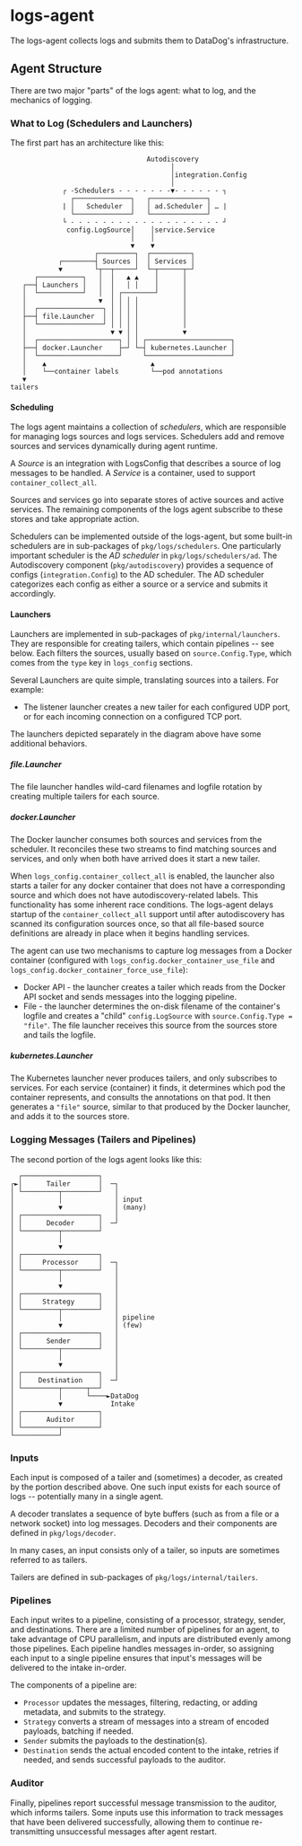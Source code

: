 # logs-agent

The logs-agent collects logs and submits them to DataDog's infrastructure.

## Agent Structure

There are two major "parts" of the logs agent: what to log, and the mechanics of logging.

### What to Log (Schedulers and Launchers)

The first part has an architecture like this:

```
                                  Autodiscovery
                                        │
                                        │integration.Config
                                        │
             ┌ -Schedulers - - - - - - -▼- - - - - - ┐
               ┌──────────────┐   ┌──────────────┐
             | │   Scheduler  │   │ ad.Scheduler │ … |
               └──────────────┘   └──────────────┘
             └ - - - - - - - - - - - - - - - - - - - ┘
              config.LogSource│    │service.Service
                              │    │
                              ▼    ▼
                     ┌─────────┐  ┌──────────┐
            ┌────────┤ Sources │  │ Services │
            ▼        └┬──┬─────┘  └─┬──────┬─┘
      ┌───────────┐   │  │   ▲ ▲    │      │
   ┌──┤ Launchers │   │  │   │ │    │      │
   │  └───────────┘   │  │ ┌────────┘      │
   │                  ▼  │ │ │ │           │
   │  ┌────────────────┐ │ │ │ │           │
   ├──┤ file.Launcher  │ │ │ │ │           │
   │  └────────────────┘ │ │ │ │           │
   │                     ▼ ▼ │ │           ▼
   │  ┌────────────────────┐ │ │ ┌─────────────────────┐
   ├──┤ docker.Launcher    ├─┘ └─┤ kubernetes.Launcher │
   │  └────────────────────┘     └─────────────────────┘
   │    ▲                          ▲
   │    └──container labels        └──pod annotations
   ▼
tailers
```

#### Scheduling

The logs agent maintains a collection of *schedulers*, which are responsible for managing logs sources and logs services.
Schedulers add and remove sources and services dynamically during agent runtime.

A *Source* is an integration with LogsConfig that describes a source of log messages to be handled.
A *Service* is a container, used to support `container_collect_all`.

Sources and services go into separate stores of active sources and active services.
The remaining components of the logs agent subscribe to these stores and take appropriate action.

Schedulers can be implemented outside of the logs-agent, but some built-in schedulers are in sub-packages of `pkg/logs/schedulers`.
One particularly important scheduler is the *AD scheduler* in `pkg/logs/schedulers/ad`.
The Autodiscovery component (`pkg/autodiscovery`) provides a sequence of configs (`integration.Config`) to the AD scheduler.
The AD scheduler categorizes each config as either a source or a service and submits it accordingly.

#### Launchers

Launchers are implemented in sub-packages of `pkg/internal/launchers`.
They are responsible for creating tailers, which contain pipelines -- see below.
Each filters the sources, usually based on `source.Config.Type`, which comes from the `type` key in `logs_config` sections.

Several Launchers are quite simple, translating sources into a tailers.
For example:

* The listener launcher creates a new tailer for each configured UDP port, or for each incoming connection on a configured TCP port.

The launchers depicted separately in the diagram above have some additional behaviors.

##### file.Launcher

The file launcher handles wild-card filenames and logfile rotation by creating multiple tailers for each source.

##### docker.Launcher

The Docker launcher consumes both sources and services from the scheduler.
It reconciles these two streams to find matching sources and services, and only when both have arrived does it start a new tailer.

When `logs_config.container_collect_all` is enabled, the launcher also starts a tailer for any docker container that does not have a corresponding source and which does not have autodiscovery-related labels.
This functionality has some inherent race conditions.
The logs-agent delays startup of the `container_collect_all` support until after autodiscovery has scanned its configuration sources once, so that all file-based source definitions are already in place when it begins handling services.

The agent can use two mechanisms to capture log messages from a Docker container (configured with `logs_config.docker_container_use_file` and `logs_config.docker_container_force_use_file`):
 * Docker API - the launcher creates a tailer which reads from the Docker API socket and sends messages into the logging pipeline.
 * File - the launcher determines the on-disk filename of the container's logfile and creates a "child" `config.LogSource`  with `source.Config.Type = "file"`.
   The file launcher receives this source from the sources store and tails the logfile.

##### kubernetes.Launcher

The Kubernetes launcher never produces tailers, and only subscribes to services.
For each service (container) it finds, it determines which pod the container represents, and consults the annotations on that pod.
It then generates a `"file"` source, similar to that produced by the Docker launcher, and adds it to the sources store.

### Logging Messages (Tailers and Pipelines)

The second portion of the logs agent looks like this:

```
  ┌───────────────────┐
┌►│      Tailer       │  ─┐
│ └─────────┬─────────┘   │
│           │             │ input
│           ▼             │ (many)
│ ┌───────────────────┐   │
│ │      Decoder      │  ─┘
│ └─────────┬─────────┘
│           │
│           ▼
│ ┌───────────────────┐
│ │     Processor     │  ─┐
│ └─────────┬─────────┘   │
│           │             │
│           ▼             │
│ ┌───────────────────┐   │
│ │     Strategy      │   │
│ └─────────┬─────────┘   │
│           │             │ pipeline
│           ▼             │ (few)
│ ┌───────────────────┐   │
│ │      Sender       │   │
│ └─────────┬─────────┘   │
│           │             │
│           ▼             │
│ ┌───────────────────┐   │
│ │    Destination    │  ─┘
│ └─────────┬──────┬──┘
│           │      └────►DataDog
│           ▼            Intake
│ ┌───────────────────┐
│ │      Auditor      │
│ └─────────┬─────────┘
└───────────┘
```

### Inputs

Each input is composed of a tailer and (sometimes) a decoder, as created by the portion described above.
One such input exists for each source of logs -- potentially many in a single agent.

A decoder translates a sequence of byte buffers (such as from a file or a network socket) into log messages.
Decoders and their components are defined in `pkg/logs/decoder`.

In many cases, an input consists only of a tailer, so inputs are sometimes referred to as tailers.

Tailers are defined in sub-packages of `pkg/logs/internal/tailers`.

### Pipelines

Each input writes to a pipeline, consisting of a processor, strategy, sender, and destinations.
There are a limited number of pipelines for an agent, to take advantage of CPU parallelism, and inputs are distributed evenly among those pipelines.
Each pipeline handles messages in-order, so assigning each input to a single pipeline ensures that input's messages will be delivered to the intake in-order.

The components of a pipeline are:

* `Processor` updates the messages, filtering, redacting, or adding metadata, and submits to the strategy.
* `Strategy` converts a stream of messages into a stream of encoded payloads, batching if needed.
* `Sender` submits the payloads to the destination(s).
* `Destination` sends the actual encoded content to the intake, retries if needed, and sends successful payloads to the auditor.

### Auditor

Finally, pipelines report successful message transmission to the auditor, which informs tailers.
Some inputs use this information to track messages that have been delivered successfully, allowing them to continue re-transmitting unsuccessful messages after agent restart.

